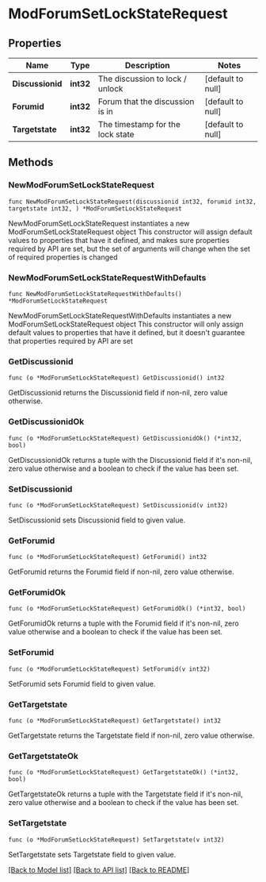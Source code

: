 # ModForumSetLockStateRequest

## Properties

Name | Type | Description | Notes
------------ | ------------- | ------------- | -------------
**Discussionid** | **int32** | The discussion to lock / unlock | [default to null]
**Forumid** | **int32** | Forum that the discussion is in | [default to null]
**Targetstate** | **int32** | The timestamp for the lock state | [default to null]

## Methods

### NewModForumSetLockStateRequest

`func NewModForumSetLockStateRequest(discussionid int32, forumid int32, targetstate int32, ) *ModForumSetLockStateRequest`

NewModForumSetLockStateRequest instantiates a new ModForumSetLockStateRequest object
This constructor will assign default values to properties that have it defined,
and makes sure properties required by API are set, but the set of arguments
will change when the set of required properties is changed

### NewModForumSetLockStateRequestWithDefaults

`func NewModForumSetLockStateRequestWithDefaults() *ModForumSetLockStateRequest`

NewModForumSetLockStateRequestWithDefaults instantiates a new ModForumSetLockStateRequest object
This constructor will only assign default values to properties that have it defined,
but it doesn't guarantee that properties required by API are set

### GetDiscussionid

`func (o *ModForumSetLockStateRequest) GetDiscussionid() int32`

GetDiscussionid returns the Discussionid field if non-nil, zero value otherwise.

### GetDiscussionidOk

`func (o *ModForumSetLockStateRequest) GetDiscussionidOk() (*int32, bool)`

GetDiscussionidOk returns a tuple with the Discussionid field if it's non-nil, zero value otherwise
and a boolean to check if the value has been set.

### SetDiscussionid

`func (o *ModForumSetLockStateRequest) SetDiscussionid(v int32)`

SetDiscussionid sets Discussionid field to given value.


### GetForumid

`func (o *ModForumSetLockStateRequest) GetForumid() int32`

GetForumid returns the Forumid field if non-nil, zero value otherwise.

### GetForumidOk

`func (o *ModForumSetLockStateRequest) GetForumidOk() (*int32, bool)`

GetForumidOk returns a tuple with the Forumid field if it's non-nil, zero value otherwise
and a boolean to check if the value has been set.

### SetForumid

`func (o *ModForumSetLockStateRequest) SetForumid(v int32)`

SetForumid sets Forumid field to given value.


### GetTargetstate

`func (o *ModForumSetLockStateRequest) GetTargetstate() int32`

GetTargetstate returns the Targetstate field if non-nil, zero value otherwise.

### GetTargetstateOk

`func (o *ModForumSetLockStateRequest) GetTargetstateOk() (*int32, bool)`

GetTargetstateOk returns a tuple with the Targetstate field if it's non-nil, zero value otherwise
and a boolean to check if the value has been set.

### SetTargetstate

`func (o *ModForumSetLockStateRequest) SetTargetstate(v int32)`

SetTargetstate sets Targetstate field to given value.



[[Back to Model list]](../README.md#documentation-for-models) [[Back to API list]](../README.md#documentation-for-api-endpoints) [[Back to README]](../README.md)


